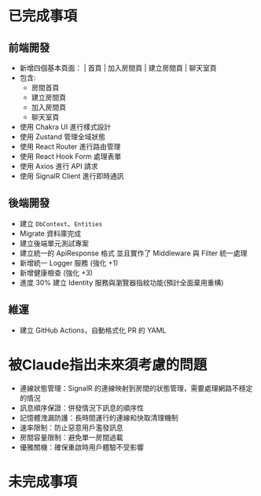 ﻿# 已完成事項
## 前端開發
- 新增四個基本頁面： | 首頁 | 加入房間頁 | 建立房間頁 | 聊天室頁
- 包含:
  - 房間首頁
  - 建立房間頁
  - 加入房間頁
  - 聊天室頁
- 使用 Chakra UI 進行樣式設計
- 使用 Zustand 管理全域狀態
- 使用 React Router 進行路由管理
- 使用 React Hook Form 處理表單
- 使用 Axios 進行 API 請求
- 使用 SignalR Client 進行即時通訊
## 後端開發
- 建立 `DbContext`、`Entities`
- Migrate 資料庫完成
- 建立後端單元測試專案
- 建立統一的 ApiResponse 格式 並且實作了 Middleware 與 Filter 統一處理
- 新增統一 Logger 服務 (強化 +1)
- 新增健康檢查 (強化 +3)
- 進度 30% 建立 Identity 服務與瀏覽器指紋功能(預計全面棄用重構)
## 維運
- 建立 GitHub Actions，自動格式化 PR 的 YAML

# 被Claude指出未來須考慮的問題
- 連線狀態管理：SignalR 的連線映射到房間的狀態管理，需要處理網路不穩定的情況
- 訊息順序保證：併發情況下訊息的順序性
- 記憶體洩漏防護：長時間運行的連線和快取清理機制
- 速率限制：防止惡意用戶濫發訊息
- 房間容量限制：避免單一房間過載
- 優雅關機：確保重啟時用戶體驗不受影響

# 未完成事項
